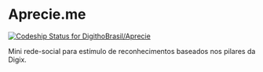 ﻿# Aprecie.me

[ ![Codeship Status for DigithoBrasil/Aprecie](https://app.codeship.com/projects/bad14e00-3562-0134-3b1d-36c5017df20a/status?branch=master)](https://app.codeship.com/projects/165236)

Mini rede-social para estímulo de reconhecimentos baseados nos pilares da Digix.
